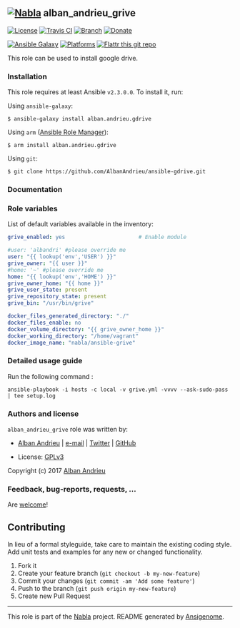 ## [![Nabla](https://debops.org/images/debops-small.png)](https://github.com/AlbanAndrieu) alban_andrieu_grive

<!-- This file was generated by Ansigenome. Do not edit this file directly but
     instead have a look at the files in the ./meta/ directory. -->

[![License](http://img.shields.io/:license-apache-blue.svg?style=flat-square)](http://www.apache.org/licenses/LICENSE-2.0.html)
[![Travis CI](https://img.shields.io/travis/AlbanAndrieu/ansible-gdrive.svg?style=flat)](https://travis-ci.org/AlbanAndrieu/ansible-gdrive)
[![Branch](http://img.shields.io/github/tag/AlbanAndrieu/ansible-gdrive.svg?style=flat-square)](https://github.com/AlbanAndrieu/ansible-gdrive/tree/master)
[![Donate](https://img.shields.io/gratipay/AlbanAndrieu.svg?style=flat)](https://www.gratipay.com/~AlbanAndrieu)
<!--[![Ansible Galaxy](https://img.shields.io/badge/galaxy-alban.andrieu.gdrive-660198.svg?style=flat)](https://galaxy.ansible.com/detail#/role/2078)-->
[![Ansible Galaxy](https://img.shields.io/badge/galaxy-alban.andrieu.gdrive-660198.svg?style=flat)](https://galaxy.ansible.com/alban.andrieu/gdrive)
[![Platforms](http://img.shields.io/badge/platforms-ubuntu-lightgrey.svg?style=flat)](#)
[![Flattr this git repo](http://api.flattr.com/button/flattr-badge-large.png)](https://flattr.com/submit/auto?user_id=AlbanAndrieu&url=https://github.com/AlbanAndrieu/ansible-gdrive&title=ansible-gdrive&language=en_GB&tags=github&category=software)

This role can be used to install google drive.


### Installation

This role requires at least Ansible `v2.3.0.0`. To install it, run:

Using `ansible-galaxy`:
```shell
$ ansible-galaxy install alban.andrieu.gdrive
```

Using `arm` ([Ansible Role Manager](https://github.com/mirskytech/ansible-role-manager/)):
```shell
$ arm install alban.andrieu.gdrive
```

Using `git`:
```shell
$ git clone https://github.com/AlbanAndrieu/ansible-gdrive.git
```

### Documentation

<!---
More information about `alban.andrieu.gdrive` can be found in the
[official alban.andrieu.gdrive documentation](https://docs.debops.org/en/latest/ansible/roles/ansible-gdrive/docs/).
-->


### Role variables

List of default variables available in the inventory:

```YAML
grive_enabled: yes                       # Enable module

#user: 'albandri' #please override me
user: "{{ lookup('env','USER') }}"
grive_owner: "{{ user }}"
#home: '~' #please override me
home: "{{ lookup('env','HOME') }}"
grive_owner_home: "{{ home }}"
grive_user_state: present
grive_repository_state: present
grive_bin: "/usr/bin/grive"

docker_files_generated_directory: "./"
docker_files_enable: no
docker_volume_directory: "{{ grive_owner_home }}"
docker_working_directory: "/home/vagrant"
docker_image_name: "nabla/ansible-grive"
```


### Detailed usage guide

Run the following command :

`ansible-playbook -i hosts -c local -v grive.yml -vvvv --ask-sudo-pass | tee setup.log`


### Authors and license

`alban_andrieu_grive` role was written by:

- [Alban Andrieu](fr.linkedin.com/in/nabla/) | [e-mail](mailto:alban.andrieu@free.fr) | [Twitter](https://twitter.com/AlbanAndrieu) | [GitHub](https://github.com/AlbanAndrieu)

- License: [GPLv3](https://tldrlegal.com/license/gnu-general-public-license-v3-%28gpl-3%29)

Copyright (c) 2017 [Alban Andrieu](https://alban.andrieu.com/)

### Feedback, bug-reports, requests, ...

Are [welcome](https://github.com/AlbanAndrieu/ansible-gdrive/issues)!

## Contributing
In lieu of a formal styleguide, take care to maintain the existing coding style. Add unit tests and examples for any new or changed functionality.

1. Fork it
2. Create your feature branch (`git checkout -b my-new-feature`)
3. Commit your changes (`git commit -am 'Add some feature'`)
4. Push to the branch (`git push origin my-new-feature`)
5. Create new Pull Request

***

This role is part of the [Nabla](https://github.com/AlbanAndrieu) project.
README generated by [Ansigenome](https://github.com/nickjj/ansigenome/).
